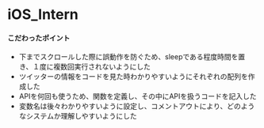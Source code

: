 # iOS_Intern
#### こだわったポイント  
* 下までスクロールした際に誤動作を防ぐため、sleepである程度時間を置き、１度に複数回実行されないようにした  
* ツイッターの情報をコードを見た時わかりやすいようにそれぞれの配列を作成した
* APIを何回も使うため、関数を定義し、その中にAPIを扱うコードを記入した  
* 変数名は後々わかりやすいように設定し、コメントアウトにより、どのようなシステムか理解しやすいようにした
